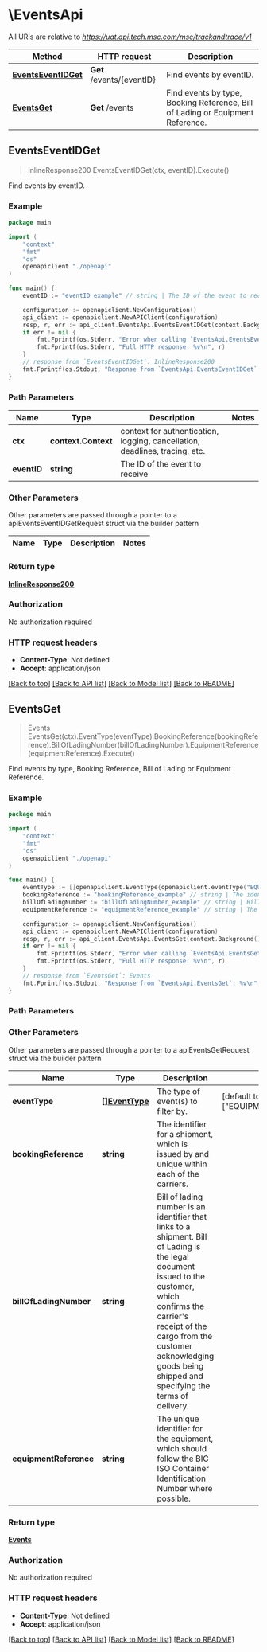 # \EventsApi

All URIs are relative to *https://uat.api.tech.msc.com/msc/trackandtrace/v1*

Method | HTTP request | Description
------------- | ------------- | -------------
[**EventsEventIDGet**](EventsApi.md#EventsEventIDGet) | **Get** /events/{eventID} | Find events by eventID.
[**EventsGet**](EventsApi.md#EventsGet) | **Get** /events | Find events by type, Booking Reference, Bill of Lading or Equipment Reference.



## EventsEventIDGet

> InlineResponse200 EventsEventIDGet(ctx, eventID).Execute()

Find events by eventID.



### Example

```go
package main

import (
    "context"
    "fmt"
    "os"
    openapiclient "./openapi"
)

func main() {
    eventID := "eventID_example" // string | The ID of the event to receive

    configuration := openapiclient.NewConfiguration()
    api_client := openapiclient.NewAPIClient(configuration)
    resp, r, err := api_client.EventsApi.EventsEventIDGet(context.Background(), eventID).Execute()
    if err != nil {
        fmt.Fprintf(os.Stderr, "Error when calling `EventsApi.EventsEventIDGet``: %v\n", err)
        fmt.Fprintf(os.Stderr, "Full HTTP response: %v\n", r)
    }
    // response from `EventsEventIDGet`: InlineResponse200
    fmt.Fprintf(os.Stdout, "Response from `EventsApi.EventsEventIDGet`: %v\n", resp)
}
```

### Path Parameters


Name | Type | Description  | Notes
------------- | ------------- | ------------- | -------------
**ctx** | **context.Context** | context for authentication, logging, cancellation, deadlines, tracing, etc.
**eventID** | **string** | The ID of the event to receive | 

### Other Parameters

Other parameters are passed through a pointer to a apiEventsEventIDGetRequest struct via the builder pattern


Name | Type | Description  | Notes
------------- | ------------- | ------------- | -------------


### Return type

[**InlineResponse200**](InlineResponse200.md)

### Authorization

No authorization required

### HTTP request headers

- **Content-Type**: Not defined
- **Accept**: application/json

[[Back to top]](#) [[Back to API list]](../README.md#documentation-for-api-endpoints)
[[Back to Model list]](../README.md#documentation-for-models)
[[Back to README]](../README.md)


## EventsGet

> Events EventsGet(ctx).EventType(eventType).BookingReference(bookingReference).BillOfLadingNumber(billOfLadingNumber).EquipmentReference(equipmentReference).Execute()

Find events by type, Booking Reference, Bill of Lading or Equipment Reference.



### Example

```go
package main

import (
    "context"
    "fmt"
    "os"
    openapiclient "./openapi"
)

func main() {
    eventType := []openapiclient.EventType{openapiclient.eventType("EQUIPMENT")} // []EventType | The type of event(s) to filter by. (optional) (default to ["EQUIPMENT","SHIPMENT","TRANSPORT","TRANSPORTEQUIPMENT"])
    bookingReference := "bookingReference_example" // string | The identifier for a shipment, which is issued by and unique within each of the carriers. (optional)
    billOfLadingNumber := "billOfLadingNumber_example" // string | Bill of lading number is an identifier that links to a shipment. Bill of Lading is the legal document issued to the customer, which confirms the carrier's receipt of the cargo from the customer acknowledging goods being shipped and specifying the terms of delivery. (optional)
    equipmentReference := "equipmentReference_example" // string | The unique identifier for the equipment, which should follow the BIC ISO Container Identification Number where possible. (optional)

    configuration := openapiclient.NewConfiguration()
    api_client := openapiclient.NewAPIClient(configuration)
    resp, r, err := api_client.EventsApi.EventsGet(context.Background()).EventType(eventType).BookingReference(bookingReference).BillOfLadingNumber(billOfLadingNumber).EquipmentReference(equipmentReference).Execute()
    if err != nil {
        fmt.Fprintf(os.Stderr, "Error when calling `EventsApi.EventsGet``: %v\n", err)
        fmt.Fprintf(os.Stderr, "Full HTTP response: %v\n", r)
    }
    // response from `EventsGet`: Events
    fmt.Fprintf(os.Stdout, "Response from `EventsApi.EventsGet`: %v\n", resp)
}
```

### Path Parameters



### Other Parameters

Other parameters are passed through a pointer to a apiEventsGetRequest struct via the builder pattern


Name | Type | Description  | Notes
------------- | ------------- | ------------- | -------------
 **eventType** | [**[]EventType**](EventType.md) | The type of event(s) to filter by. | [default to [&quot;EQUIPMENT&quot;,&quot;SHIPMENT&quot;,&quot;TRANSPORT&quot;,&quot;TRANSPORTEQUIPMENT&quot;]]
 **bookingReference** | **string** | The identifier for a shipment, which is issued by and unique within each of the carriers. | 
 **billOfLadingNumber** | **string** | Bill of lading number is an identifier that links to a shipment. Bill of Lading is the legal document issued to the customer, which confirms the carrier&#39;s receipt of the cargo from the customer acknowledging goods being shipped and specifying the terms of delivery. | 
 **equipmentReference** | **string** | The unique identifier for the equipment, which should follow the BIC ISO Container Identification Number where possible. | 

### Return type

[**Events**](Events.md)

### Authorization

No authorization required

### HTTP request headers

- **Content-Type**: Not defined
- **Accept**: application/json

[[Back to top]](#) [[Back to API list]](../README.md#documentation-for-api-endpoints)
[[Back to Model list]](../README.md#documentation-for-models)
[[Back to README]](../README.md)

